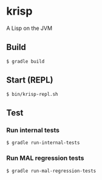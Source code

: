 # krisp

A Lisp on the JVM

## Build

    $ gradle build

## Start (REPL)

    $ bin/krisp-repl.sh

## Test

### Run internal tests

    $ gradle run-internal-tests

### Run MAL regression tests

    $ gradle run-mal-regression-tests